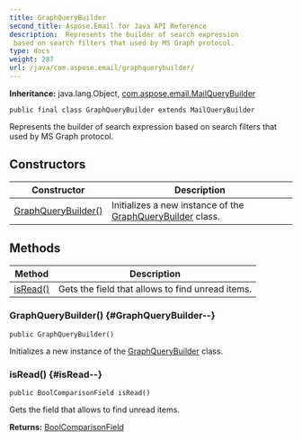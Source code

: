 ```yaml
---
title: GraphQueryBuilder
second_title: Aspose.Email for Java API Reference
description:  Represents the builder of search expression
 based on search filters that used by MS Graph protocol.
type: docs
weight: 287
url: /java/com.aspose.email/graphquerybuilder/
---
```

**Inheritance:**
java.lang.Object, [com.aspose.email.MailQueryBuilder](../../com.aspose.email/mailquerybuilder)
```
public final class GraphQueryBuilder extends MailQueryBuilder
```

Represents the builder of search expression based on search filters that used by MS Graph protocol.
## Constructors

| Constructor | Description |
| --- | --- |
| [GraphQueryBuilder()](#GraphQueryBuilder--) | Initializes a new instance of the [GraphQueryBuilder](../../com.aspose.email/graphquerybuilder) class. |
## Methods

| Method | Description |
| --- | --- |
| [isRead()](#isRead--) | Gets the field that allows to find unread items. |
### GraphQueryBuilder() {#GraphQueryBuilder--}
```
public GraphQueryBuilder()
```


Initializes a new instance of the [GraphQueryBuilder](../../com.aspose.email/graphquerybuilder) class.

### isRead() {#isRead--}
```
public BoolComparisonField isRead()
```


Gets the field that allows to find unread items.

**Returns:**
[BoolComparisonField](../../com.aspose.email/boolcomparisonfield)

